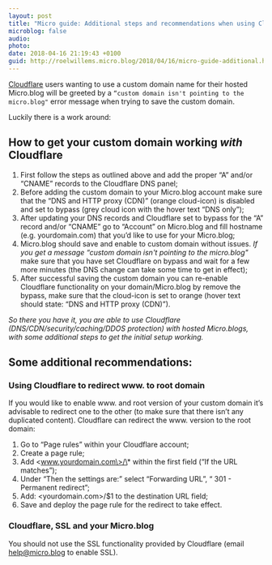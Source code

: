 ```yaml
---
layout: post
title: "Micro guide: Additional steps and recommendations when using Cloudflare for your DNS"
microblog: false
audio: 
photo: 
date: 2018-04-16 21:19:43 +0100
guid: http://roelwillems.micro.blog/2018/04/16/micro-guide-additional.html
---
```

[Cloudflare](https://www.cloudflare.com/) users wanting to use a custom domain name for their hosted Micro.blog will be greeted by a ```“custom domain isn't pointing to the micro.blog"``` error message when trying to save the custom domain. 

Luckily there is a work around:

## How to get your custom domain working _with_ Cloudflare
1. First follow the steps as outlined above and add the proper “A” and/or “CNAME” records to the Cloudflare DNS panel;
2. Before adding the custom domain to your Micro.blog account make sure that the “DNS and HTTP proxy (CDN)”  (orange cloud-icon) is disabled and set to bypass (grey cloud icon with the hover text “DNS only”);
3. After updating your DNS records and Cloudflare set to bypass for the “A” record and/or “CNAME” go to “Account” on Micro.blog  and fill hostname (e.g. yourdomain.com) that you’d like to use for your Micro.blog;
4. Micro.blog should save and enable to custom domain without issues. _If you get a message “custom domain isn't pointing to the micro.blog"_ make sure that you have set Cloudflare on bypass and wait for a few more minutes (the DNS change can take some time to get in effect);
5. After successful saving the custom domain you can re-enable Cloudflare functionality on your domain/Micro.blog by remove the bypass, make sure that the cloud-icon is set to orange (hover text should state: “DNS and HTTP proxy (CDN)”).

_So there you have it, you are able to use  Cloudflare (DNS/CDN/security/caching/DDOS protection) with hosted Micro.blogs, with some  additional steps to get the initial setup working._


## Some additional recommendations: 

### Using Cloudflare to redirect www. to root domain
If you would like to enable www. and root version of your custom domain it’s advisable to redirect one to the other (to make sure that there isn’t any duplicated content). Cloudflare can redirect the www. version to the root domain:
1. Go to “Page rules” within your Cloudflare account;
2. Create a page rule;
3. Add \<www.yourdomain.com\>/\* within the first field (“If the URL matches”); 
4. Under “Then the settings are:” select “Forwarding URL”, “ 301 - Permanent redirect”;
5. Add: \<yourdomain.com\>/$1 to the destination URL field;
6. Save and deploy the page rule for the redirect to take effect.

### Cloudflare, SSL and your Micro.blog
You should not use the SSL functionality provided by Cloudflare (email help@micro.blog to enable SSL). 
